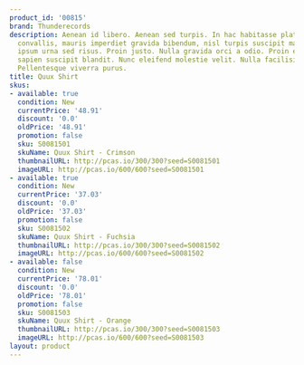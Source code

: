 ```yaml
---
product_id: '00815'
brand: Thunderecords
description: Aenean id libero. Aenean sed turpis. In hac habitasse platea dictumst.Fusce
  convallis, mauris imperdiet gravida bibendum, nisl turpis suscipit mauris, sed placerat
  ipsum urna sed risus. Proin justo. Nulla gravida orci a odio. Proin eu ligula ac
  sapien suscipit blandit. Nunc eleifend molestie velit. Nulla facilisi. Aenean vestibulum.
  Pellentesque viverra purus.
title: Quux Shirt
skus:
- available: true
  condition: New
  currentPrice: '48.91'
  discount: '0.0'
  oldPrice: '48.91'
  promotion: false
  sku: S0081501
  skuName: Quux Shirt - Crimson
  thumbnailURL: http://pcas.io/300/300?seed=S0081501
  imageURL: http://pcas.io/600/600?seed=S0081501
- available: true
  condition: New
  currentPrice: '37.03'
  discount: '0.0'
  oldPrice: '37.03'
  promotion: false
  sku: S0081502
  skuName: Quux Shirt - Fuchsia
  thumbnailURL: http://pcas.io/300/300?seed=S0081502
  imageURL: http://pcas.io/600/600?seed=S0081502
- available: false
  condition: New
  currentPrice: '78.01'
  discount: '0.0'
  oldPrice: '78.01'
  promotion: false
  sku: S0081503
  skuName: Quux Shirt - Orange
  thumbnailURL: http://pcas.io/300/300?seed=S0081503
  imageURL: http://pcas.io/600/600?seed=S0081503
layout: product
---
```

